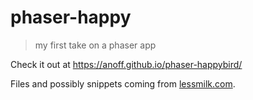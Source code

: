 phaser-happy
===

> my first take on a phaser app

Check it out at https://anoff.github.io/phaser-happybird/

Files and possibly snippets coming from [lessmilk.com](http://www.lessmilk.com/tutorial/flappy-bird-phaser-1).
